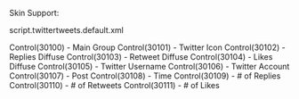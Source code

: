 Skin Support:

script.twittertweets.default.xml

Control(30100) - Main Group
Control(30101) - Twitter Icon
Control(30102) - Replies Diffuse
Control(30103) - Retweet Diffuse
Control(30104) - Likes Diffuse
Control(30105) - Twitter Username
Control(30106) - Twitter Account
Control(30107) - Post
Control(30108) - Time
Control(30109) - # of Replies
Control(30110) - # of Retweets
Control(30111) - # of Likes